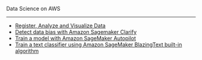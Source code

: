 Data Science on AWS
***

- [Register, Analyze and Visualize Data](./viz_and_analyze_data/)
- [Detect data bias with Amazon Sagemaker Clarify](./detect_bias_amazon_sagemaker_clarify/)
- [Train a model with Amazon SageMaker Autopilot](./sagemaker_autopilot/)
- [Train a text classifier using Amazon SageMaker BlazingText built-in algorithm](./sagemaker_blazing_text_built_in_algos/)
